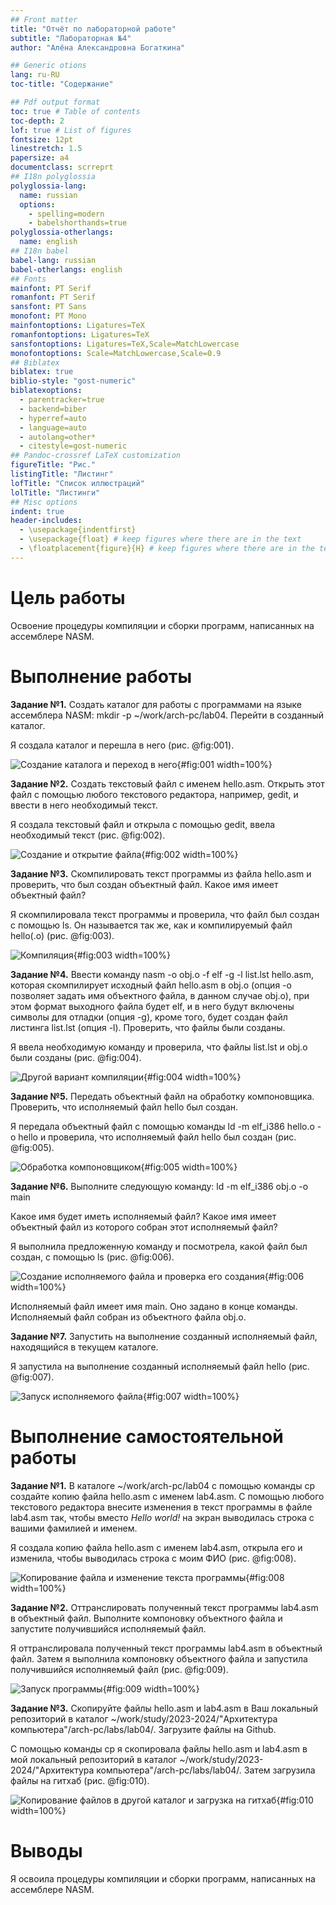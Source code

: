 ```yaml
---
## Front matter
title: "Отчёт по лабораторной работе"
subtitle: "Лабораторная №4"
author: "Алёна Александровна Богаткина"

## Generic otions
lang: ru-RU
toc-title: "Содержание"

## Pdf output format
toc: true # Table of contents
toc-depth: 2
lof: true # List of figures
fontsize: 12pt
linestretch: 1.5
papersize: a4
documentclass: scrreprt
## I18n polyglossia
polyglossia-lang:
  name: russian
  options:
	- spelling=modern
	- babelshorthands=true
polyglossia-otherlangs:
  name: english
## I18n babel
babel-lang: russian
babel-otherlangs: english
## Fonts
mainfont: PT Serif
romanfont: PT Serif
sansfont: PT Sans
monofont: PT Mono
mainfontoptions: Ligatures=TeX
romanfontoptions: Ligatures=TeX
sansfontoptions: Ligatures=TeX,Scale=MatchLowercase
monofontoptions: Scale=MatchLowercase,Scale=0.9
## Biblatex
biblatex: true
biblio-style: "gost-numeric"
biblatexoptions:
  - parentracker=true
  - backend=biber
  - hyperref=auto
  - language=auto
  - autolang=other*
  - citestyle=gost-numeric
## Pandoc-crossref LaTeX customization
figureTitle: "Рис."
listingTitle: "Листинг"
lofTitle: "Список иллюстраций"
lolTitle: "Листинги"
## Misc options
indent: true
header-includes:
  - \usepackage{indentfirst}
  - \usepackage{float} # keep figures where there are in the text
  - \floatplacement{figure}{H} # keep figures where there are in the text
---
```


# Цель работы

Освоение процедуры компиляции и сборки программ, написанных на ассемблере NASM.

# Выполнение работы

**Задание №1.** Создать каталог для работы с программами на языке ассемблера NASM: mkdir -p ~/work/arch-pc/lab04. Перейти в созданный каталог.

Я создала каталог и перешла в него (рис. @fig:001).

![Создание каталога и переход в него](image/fig001.png){#fig:001 width=100%}

**Задание №2.** Создать текстовый файл с именем hello.asm. Открыть этот файл с помощью любого текстового редактора, например, gedit, и ввести в него необходимый текст.

Я создала текстовый файл и открыла с помощью gedit, ввела необходимый текст (рис. @fig:002).

![Создание и открытие файла](image/fig002.png){#fig:002 width=100%}

**Задание №3.** Скомпилировать текст программы из файла hello.asm и проверить, что был создан объектный файл. Какое имя имеет объектный файл?

Я скомпилировала текст программы и проверила, что  файл был создан с помощью ls. Он называется так же, как и компилируемый файл hello(.o) (рис. @fig:003).

![Компиляция](image/fig003.png){#fig:003 width=100%}

**Задание №4.** Ввести команду nasm -o obj.o -f elf -g -l list.lst hello.asm, которая скомпилирует исходный файл hello.asm в obj.o (опция -o позволяет
задать имя объектного файла, в данном случае obj.o), при этом формат выходного файла будет elf, и в него будут включены символы для отладки (опция -g), кроме того, будет создан файл листинга list.lst (опция -l). Проверить, что файлы были созданы. 

Я ввела необходимую команду и проверила, что файлы list.lst и obj.o были созданы (рис. @fig:004).

![Другой вариант компиляции](image/fig004.png){#fig:004 width=100%}


**Задание №5.** Передать объектный файл на обработку компоновщика. Проверить, что исполняемый файл hello был создан.

Я передала объектный файл с помощью команды ld -m elf_i386 hello.o -o hello и проверила, что исполняемый файл hello был создан (рис. @fig:005).

![Обработка компоновщиком](image/fig005.png){#fig:005 width=100%}


**Задание №6.** Выполните следующую команду: ld -m elf_i386 obj.o -o main

Какое имя будет иметь исполняемый файл? Какое имя имеет объектный файл из которого собран этот исполняемый файл?

Я выполнила предложенную команду и посмотрела, какой файл был создан, с помощью ls (рис. @fig:006).

![Создание исполняемого файла и проверка его создания](image/fig006.png){#fig:006 width=100%}

Исполняемый файл имеет имя main. Оно задано в конце команды. Исполняемый файл собран из объектного файла obj.o.

**Задание №7.** Запустить на выполнение созданный исполняемый файл, находящийся в текущем каталоге.

Я запустила на выполнение созданный исполняемый файл hello (рис. @fig:007).

![Запуск исполняемого файла](image/fig007.png){#fig:007 width=100%}


# Выполнение самостоятельной работы

**Задание №1.** В каталоге ~/work/arch-pc/lab04 с помощью команды cp создайте копию файла hello.asm с именем lab4.asm. С помощью любого текстового редактора внесите изменения в текст программы в файле lab4.asm так, чтобы вместо *Hello world!* на экран выводилась строка с вашими фамилией и именем.

Я создала копию файла hello.asm с именем lab4.asm, открыла его и изменила, чтобы выводилась строка с моим ФИО (рис. @fig:008).

![Копирование файла и изменение текста программы](image/fig008.png){#fig:008 width=100%}


**Задание №2.** Оттранслировать полученный текст программы lab4.asm в объектный файл. Выполните компоновку объектного файла и запустите получившийся исполняемый файл.

Я оттранслировала полученный текст программы lab4.asm в объектный файл. Затем я выполнила компоновку объектного файла и запустила получившийся исполняемый файл (рис. @fig:009).

![Запуск программы](image/fig009.png){#fig:009 width=100%}


**Задание №3.** Скопируйте файлы hello.asm и lab4.asm в Ваш локальный репозиторий в каталог ~/work/study/2023-2024/"Архитектура компьютера"/arch-pc/labs/lab04/. Загрузите файлы на Github.

С помощью команды cp я скопировала файлы hello.asm и lab4.asm в мой локальный репозиторий в каталог ~/work/study/2023-2024/"Архитектура компьютера"/arch-pc/labs/lab04/. Затем загрузила файлы на гитхаб (рис. @fig:010).

![Копирование файлов в другой каталог и загрузка на гитхаб](image/fig010.png){#fig:010 width=100%}

# Выводы
Я освоила процедуры компиляции и сборки программ, написанных на ассемблере NASM.
